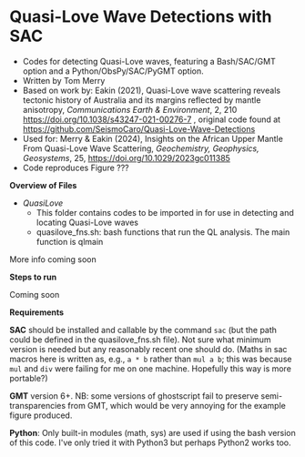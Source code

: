 # Quasi-Love Wave Detections with SAC
- Codes for detecting Quasi-Love waves, featuring a Bash/SAC/GMT option and a Python/ObsPy/SAC/PyGMT option.
- Written by Tom Merry
- Based on work by: Eakin (2021), Quasi-Love wave scattering reveals tectonic history of Australia and its margins reflected by mantle anisotropy, _Communications Earth & Environment_, 2, 210 https://doi.org/10.1038/s43247-021-00276-7 , original code found at https://github.com/SeismoCaro/Quasi-Love-Wave-Detections
- Used for: Merry & Eakin (2024), Insights on the African Upper Mantle From Quasi-Love Wave Scattering, _Geochemistry, Geophysics, Geosystems_, 25, https://doi.org/10.1029/2023gc011385 
- Code reproduces Figure ???


**Overview of Files**

- *QuasiLove*
  - This folder contains codes to be imported in for use in detecting and locating Quasi-Love waves
  - quasilove_fns.sh: bash functions that run the QL analysis. The main function is qlmain

More info coming soon

**Steps to run**

Coming soon

**Requirements**

**SAC** should be installed and callable by the command ```sac``` (but the path could be defined in the quasilove_fns.sh file). Not sure what minimum version is needed but any reasonably recent one should do. (Maths in sac macros here is written as, e.g., ```a * b``` rather than ```mul a b```; this was because ```mul``` and ```div``` were failing for me on one machine. Hopefully this way is more portable?)

**GMT** version 6+. NB: some versions of ghostscript fail to preserve semi-transparencies from GMT, which would be very annoying for the example figure produced.

**Python**: Only built-in modules (math, sys) are used if using the bash version of this code. I've only tried it with Python3 but perhaps Python2 works too.
